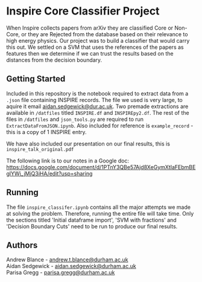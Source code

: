 # Inspire Core Classifier Project
When Inspire collects papers from arXiv they are classified Core or Non-Core, or they are Rejected from the database based on their relevance to high energy physics. Our project was to build a classifier that would carry this out. We settled on a SVM that uses the references of the papers as features then we determine if we can trust the results based on the distances from the decision boundary.

## Getting Started
Included in this repository is the notebook required to extract data from a ```.json``` file containing INSPIRE records. The file we used is very large, to aquire it email aidan.sedgewick@dur.ac.uk. Two premade extractions are available in ```/datfiles``` titled ```INSPIRE.df``` and ```INSPIREpy2.df```. The rest of the files in ```/datfiles``` and ```json_tools.py``` are required to run ```ExtractDataFromJSON.ipynb```. Also included for reference is ```example_record``` - this is a copy of 1 INSPIRE entry.

We have also included our presentation on our final results, this is ```inspire_talk_original.pdf```

The following link is to our notes in a Google doc:
https://docs.google.com/document/d/1PTnY3QBe57Ajd8XeGymXtIaFEbmBEglYWj_jMjQ3iHA/edit?usp=sharing

## Running
The file ```inspire_classifer.ipynb``` contains all the major attempts we made at solving the problem. Therefore, running the entire file will take time. Only the sections titled 'Initial dataframe import', 'SVM with fractions' and 'Decision Boundary Cuts' need to be run to produce our final results. 

## Authors
Andrew Blance - andrew.t.blance@durham.ac.uk<br/>
Aidan Sedgewick - aidan.sedgewick@durham.ac.uk<br/>
Parisa Gregg - parisa.gregg@durham.ac.uk<br/>
  
 
